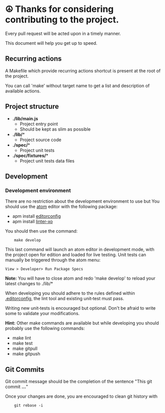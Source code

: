 # **☮** Thanks for considering contributing to the project.

Every pull request will be acted upon in a timely manner.

This document will help you get up to speed.

## Recurring actions

A Makefile which provide recurring actions shortcut is present at the root of the project.

You can call 'make' without target name to get a list and description of available actions.

## Project structure
* **./lib/main.js**
	* Project entry point
	* Should be kept as slim as possible
* **./lib/***
	* Project source code
* **./spec/***
	* Project unit tests
* **./spec/fixtures/***
	* Project unit tests data files

## Development

### Development environment

There are no restriction about the development environment to use but You should use the [atom](https://atom.io/) editor with the following package:
* apm install [editorconfig](https://atom.io/packages/editorconfig)
* apm install [linter-xo](https://atom.io/packages/linter-xo)

You should then use the command:

		make develop

This last command will launch an atom editor in development mode, with the project open for edition and loaded for live testing.  Unit tests can manually be triggered through the atom menu:

	View > Developer> Run Package Specs

**Note:** You will have to close atom and redo 'make develop' to reload your latest changes to ./lib/*


When developing you should adhere to the rules defined within [.editorconfig](./.editorconfig), the lint tool and existing unit‑test must pass.

 Writing new unit‑tests is encouraged but optional.  Don't be afraid to write some to validate your modifications.

**Hint:** Other make commands are available but while developing you should probably use the following commands:
* make lint
* make test
* make gitpull
* make gitpush

## Git Commits

Git commit message should be the completion of the sentence "This git commit **…**"

Once your changes are done, you are encouraged to clean git history with

		git rebase -i

